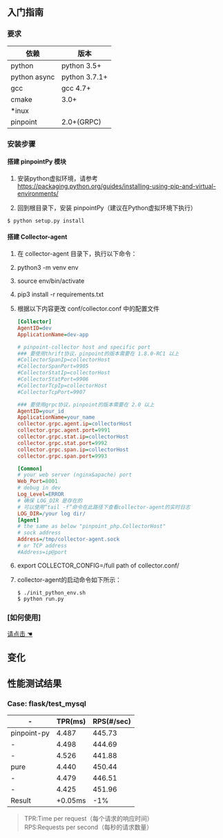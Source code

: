 ## 入门指南

### 要求

依赖| 版本
---|----
python |python 3.5+
python async|python 3.7.1+
gcc|gcc 4.7+
cmake| 3.0+
*inux| 
pinpoint| 2.0+(GRPC)

### 安装步骤

#### 搭建 pinpointPy 模块

1. 安装python虚拟环境，请参考
https://packaging.python.org/guides/installing-using-pip-and-virtual-environments/

2. 回到根目录下，安装 pinpointPy（建议在Python虚拟环境下执行）
```shell
$ python setup.py install
```
#### 搭建 Collector-agent
1. 在 collector-agent 目录下，执行以下命令：
2. python3 -m venv env
3. source env/bin/activate
4. pip3 install -r requirements.txt
5. 根据以下内容更改 conf/collector.conf 中的配置文件

    ```ini
    [Collector]
    AgentID=dev
    ApplicationName=dev-app
 
    # pinpoint-collector host and specific port
    ### 要使用thrift协议，pinpoint的版本需要在 1.8.0-RC1 以上
    #CollectorSpanIp=collectorHost
    #CollectorSpanPort=9905
    #CollectorStatIp=collectorHost
    #CollectorStatPort=9906
    #CollectorTcpIp=collectorHost
    #CollectorTcpPort=9907
 
    ### 要使用grpc协议，pinpoint的版本需要在 2.0 以上
    AgentID=your_id
    ApplicationName=your_name
    collector.grpc.agent.ip=collectorHost
    collector.grpc.agent.port=9991
    collector.grpc.stat.ip=collectorHost
    collector.grpc.stat.port=9992
    collector.grpc.span.ip=collectorHost
    collector.grpc.span.port=9993
 
    [Common]
    # your web server (nginx&apache) port
    Web_Port=8001   
    # debug in dev
    Log_Level=ERROR 
    # 确保 LOG_DIR 是存在的
    # 可以使用“tail -f”命令在此路径下查看collector-agent的实时日志
    LOG_DIR=/your log dir/ 
    [Agent]
    # the same as below "pinpoint_php.CollectorHost"
    # sock address
    Address=/tmp/collector-agent.sock
    # or TCP address
    #Address=ip@port
    ```
6. export COLLECTOR_CONFIG=/full path of collector.conf/
7. collector-agent的启动命令如下所示：
    ```
    $ ./init_python_env.sh
    $ python run.py 
    ```

### [如何使用]
[请点击 ☚](../../Example/PY/Readme-CN.md)


## 变化
## 性能测试结果

### Case: flask/test_mysql

-|TPR(ms)|RPS(#/sec)
----|-----|----
pinpoint-py|4.487|445.73|
-|4.498 |444.69
-|4.526 |441.88
pure|4.440|450.44
-|4.479|446.51
-|4.425|451.96
Result|+0.05ms|-1%

> TPR:Time per request（每个请求的响应时间）        
> RPS:Requests per second（每秒的请求数量）
